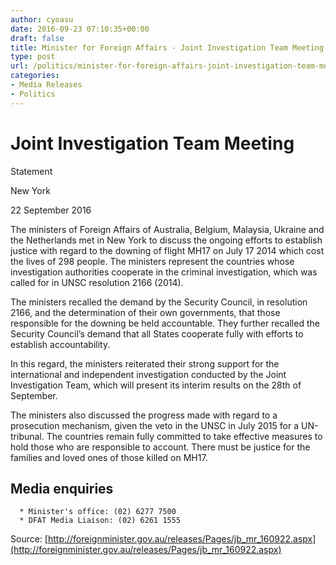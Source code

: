 ```yaml
---
author: cyoasu
date: 2016-09-23 07:10:35+00:00
draft: false
title: Minister for Foreign Affairs - Joint Investigation Team Meeting
type: post
url: /politics/minister-for-foreign-affairs-joint-investigation-team-meeting/
categories:
- Media Releases
- Politics
---
```





# Joint Investigation Team Meeting




Statement




New York




22 September 2016






The ministers of Foreign Affairs of Australia, Belgium, Malaysia, Ukraine and the Netherlands met in New York to discuss the ongoing efforts to establish justice with regard to the downing of flight MH17 on July 17 2014 which cost the lives of 298 people. The ministers represent the countries whose investigation authorities cooperate in the criminal investigation, which was called for in UNSC resolution 2166 (2014).

The ministers recalled the demand by the Security Council, in resolution 2166, and the determination of their own governments, that those responsible for the downing be held accountable. They further recalled the Security Council’s demand that all States cooperate fully with efforts to establish accountability.

In this regard, the ministers reiterated their strong support for the international and independent investigation conducted by the Joint Investigation Team, which will present its interim results on the 28th of September.

The ministers also discussed the progress made with regard to a prosecution mechanism, given the veto in the UNSC in July 2015 for a UN-tribunal. The countries remain fully committed to take effective measures to hold those who are responsible to account. There must be justice for the families and loved ones of those killed on MH17.





## Media enquiries








 	  * Minister's office: (02) 6277 7500
 	  * DFAT Media Liaison: (02) 6261 1555

Source: [http://foreignminister.gov.au/releases/Pages/jb_mr_160922.aspx](http://foreignminister.gov.au/releases/Pages/jb_mr_160922.aspx)





